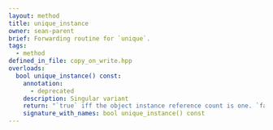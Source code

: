```yaml
---
layout: method
title: unique_instance
owner: sean-parent
brief: Forwarding routine for `unique`.
tags:
  - method
defined_in_file: copy_on_write.hpp
overloads:
  bool unique_instance() const:
    annotation:
      - deprecated
    description: Singular variant
    return: "`true` iff the object instance reference count is one. `false` otherwise."
    signature_with_names: bool unique_instance() const
---
```

